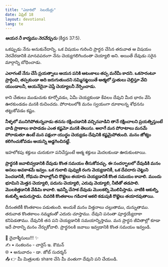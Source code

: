 ```yaml
---
title: "ఎడారిలో  సెలయేర్లు"
date: ఏప్రిల్ 18
layout: devotional
lang: te
---
```


***ఆయన నీ కార్యము నెరవేర్చును*** (కీర్తన 37:5). 

ఒకప్పుడు నేను అనుకునేదాన్ని. ఒక విషయం గురించి ప్రార్ధన చేసిన తరువాత ఆ విషయం నెరవేరడానికి మానవపరంగా నేను చెయ్యగలిగిందంతా చెయ్యాలి అని. అయితే దేవుడు సరైన మార్గాన్ని బోధించాడు. 

**ఎలాగంటే నేను చేసే ప్రయత్నాలు ఆయన పనికి ఆటంకాలు తప్ప మరేమీ కాదని. ఒకసారంటూ ప్రార్ధించి, తప్పకుండా అది జరుగుతుందని నమ్మినట్టయితే ఆత్మలో స్తుతులు చెల్లిస్తూ వేచి యుండాలనీ, ఆయనేదైనా చెప్తే చెయ్యాలనీ నేర్పించాడు.**

 కాని చేతులు ముడుచుకు కూర్చోవడం, ఏమీ చెయ్యకుండా కేవలం దేవుని మీద భారం వేసి ఊరకుండడం మనకి రుచించదు. పోరాటంలోకి మనం స్వయంగా దూకాలన్న శోధనను తట్టుకోవడం కష్టం.

**నీళ్ళలో మునిగిపోతున్నవాడు తనను రక్షించడానికి వచ్చినవాడిని తానే రక్షించాలని ప్రయత్నిస్తుంటే వాడి ప్రాణాలు కాపాడడం ఎంత కష్టమో మనకి తెలుసు. అలాగే మన పోరాటాలు మనమే పోరాడుతూ ఉంటే మన పక్షంగా యుద్ధం చెయ్యడం దేవునికి కష్టమైపోతుంది. మనం జోక్యం కలిగించుకోవడం ఆయన్ని అడ్డగించినట్టే.**

ఇహలోకపు శక్తులు చురుకుగా పనిచేస్తుంటే ఆత్మ శక్తులు మెదలకుండా ఊరుకుంటాయి.

**ప్రార్థనకి జవాబివ్వడానికి దేవుడు కొంత సమయం తీసుకోవచ్చు. ఈ సందర్భాలలో దేవుడికి మనం అసలు అవకాశమే ఇవ్వం. ఒక గులాబి పువ్వుకి రంగు వెయ్యడానికీ, ఒక దేవదారు చెట్టుని పెంచడానికీ, గోధుమ పొలాల్లోంచి రొట్టెలు తయారు చెయ్యడానికీ కొంత సమయం కావాలి. ముందు భూమిని మెత్తన చెయ్యాలి, పదును చెయ్యాలి, ఎరువు వెయ్యాలి, నీటితో తడపాలి. మొలకెత్తడానికి వేడిమి కావాలి. ఇవన్నీ చేసాక దేవుడు మొలకల్ని మొలిపిస్తాడు. వాటికి ఆకుల్ని, కంకుల్నీ అమరుస్తాడు. చివరికి కొంతకాలం గడిచాక ఆకలి కడుపుకి రొట్టెలు తయారవుతాయి.**

దీనంతటికీ కొంతకాలం పడుతుంది. అందుకే మనం విత్తనాలు చల్లుతాము, దున్నుతాము. తరువాత కొంతకాలం నమ్మకంతో ఎదురు చూస్తాము. దేవుని పనంతా పూర్తయ్యేదాకా కనిపెడతాము. దేవునికి తన పని చెయ్యడానికి సమయాన్నిస్తాము. మన ప్రార్థన జీవితాల్లో కూడా ఇదే పాఠాన్ని మనం నేర్చుకోవాలి. ప్రార్థనలకి జవాబు ఇవ్వడానికి కొంత సమయం ఇవ్వండి.

<div class="blessing">🙏 <span class="bless-text">దైవాశ్శీసులు!!!</span> ✨</div>

<div class="credit">✍️ <span class="credit-text">▪ సంకలనం - చార్లెస్ ఇ. కౌమన్</span></div>
<div class="credit">🌐 <span class="credit-text">▪ అనువాదం - డా. జోబ్ సుదర్శన్</span></div>


<div class="share">📤 👉 <span class="share-text">మీ మిత్రులకు share చేసి మీ వంతుగా దేవుని పని చేయండి.</span></div>
